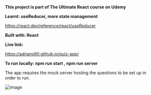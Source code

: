 **This project is part of The Ultimate React course on Udemy**

**Learnt: useReducer, more state management**

https://react.dev/reference/react/useReducer

**Built with: React**

**Live link:**

https://adrians90.github.io/quiz-app/

**To run locally: npm run start , npm run server** 

The app requires the mock server hosting the questions to be set up in order to run.



![image](https://github.com/adrians90/quiz-app/assets/128593202/ce0ad6d7-f85f-439b-9266-ff27da7247ab)
